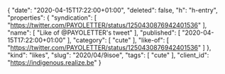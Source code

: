 {
  "date": "2020-04-15T17:22:00+01:00",
  "deleted": false,
  "h": "h-entry",
  "properties": {
    "syndication": [
      "https://twitter.com/PAYOLETTER/status/1250430876942401536"
    ],
    "name": [
      "Like of @PAYOLETTER's tweet"
    ],
    "published": [
      "2020-04-15T17:22:00+01:00"
    ],
    "category": [
      "cute"
    ],
    "like-of": [
      "https://twitter.com/PAYOLETTER/status/1250430876942401536"
    ]
  },
  "kind": "likes",
  "slug": "2020/04/9isoe",
  "tags": [
    "cute"
  ],
  "client_id": "https://indigenous.realize.be"
}
